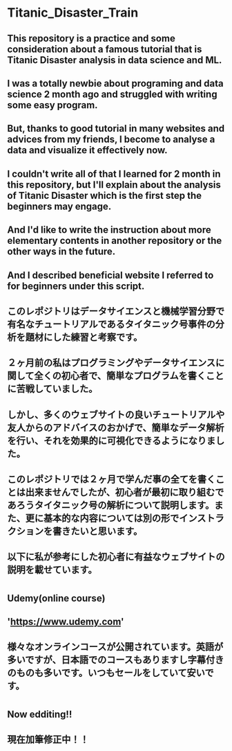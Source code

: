 # Titanic_Disaster_Train
## This repository is a practice and some consideration about a famous tutorial that is Titanic Disaster analysis in data science and ML.
## I was a totally newbie about programing and data science 2 month ago and struggled with writing some easy program.
## But, thanks to good tutorial in many websites and advices from my friends, I become to analyse a data and visualize it effectively now.
## I couldn't write all of that I learned for 2 month in this repository, but I'll explain about the analysis of Titanic Disaster which is the first step the beginners may engage. 
## And I'd like to write the instruction about more elementary contents in another repository or the other ways in the future.
## And I described beneficial website I referred to for beginners under this script.

## このレポジトリはデータサイエンスと機械学習分野で有名なチュートリアルであるタイタニック号事件の分析を題材にした練習と考察です。
## ２ヶ月前の私はプログラミングやデータサイエンスに関して全くの初心者で、簡単なプログラムを書くことに苦戦していました。
## しかし、多くのウェブサイトの良いチュートリアルや友人からのアドバイスのおかげで、簡単なデータ解析を行い、それを効果的に可視化できるようになりました。
## このレポジトリでは２ヶ月で学んだ事の全てを書くことは出来ませんでしたが、初心者が最初に取り組むであろうタイタニック号の解析について説明します。また、更に基本的な内容については別の形でインストラクションを書きたいと思います。

## 以下に私が参考にした初心者に有益なウェブサイトの説明を載せています。
#
## Udemy(online course)
## 'https://www.udemy.com'
## 様々なオンラインコースが公開されています。英語が多いですが、日本語でのコースもありますし字幕付きのものも多いです。いつもセールをしていて安いです。
#
## Now edditing!!
## 現在加筆修正中！！
